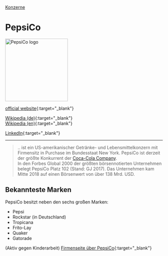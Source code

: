 [Konzerne](../konzerne.html)

# PepsiCo

<img src="https://upload.wikimedia.org/wikipedia/de/6/63/Pepsico-logo.svg" height="200" alt="PepsiCo logo">   

[official website](http://www.pepsico.com){:target="_blank"}   

[Wikipedia (de)](https://de.wikipedia.org/wiki/PepsiCo){:target="_blank"}   
[Wikipedia (en)](https://en.wikipedia.org/wiki/PepsiCo){:target="_blank"}   

[LinkedIn](https://de.linkedin.com/company/pepsico){:target="_blank"}   

---

> .. ist ein US-amerikanischer Getränke- und Lebensmittelkonzern mit Firmensitz in Purchase im Bundesstaat New York. PepsiCo ist derzeit der größte Konkurrent der [Coca-Cola Company](../konzerne/coca-cola_co.html).   
In den Forbes Global 2000 der größten börsennotierten Unternehmen belegt PepsiCo Platz 102 (Stand: GJ 2017). Das Unternehmen kam Mitte 2018 auf einen Börsenwert von über 138 Mrd. USD.

## Bekannteste Marken
PepsiCo besitzt neben den sechs großen Marken:
* Pepsi
* Rockstar (in Deutschland)
* Tropicana
* Frito-Lay
* Quaker
* Gatorade

(Aktiv gegen Kinderarbeit) [Firmenseite über PepsiCo](https://www.aktiv-gegen-kinderarbeit.de/firma/pepsico/){:target="_blank"}   
